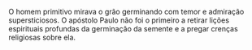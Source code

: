 ﻿O homem primitivo mirava o grão germinando com temor e admiração supersticiosos. O apóstolo Paulo não foi o primeiro a retirar lições espirituais profundas da germinação da semente e a pregar crenças religiosas sobre ela. 